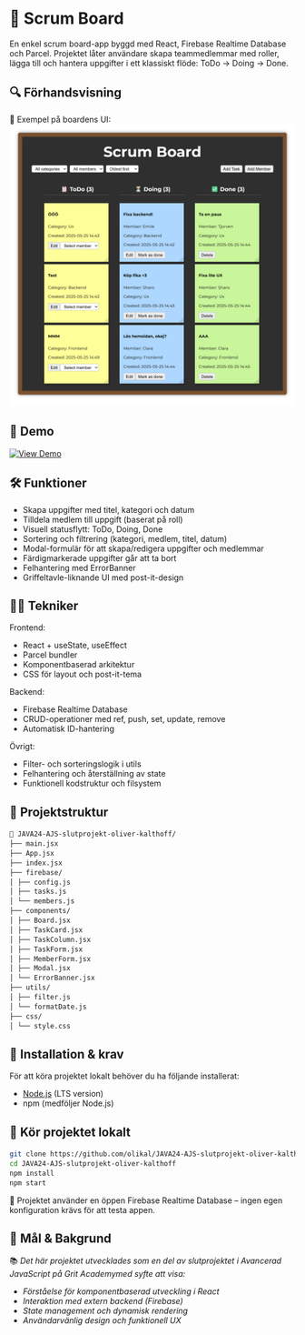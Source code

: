 # 🧩 Scrum Board

En enkel scrum board-app byggd med React, Firebase Realtime Database och Parcel. Projektet låter användare skapa teammedlemmar med roller, lägga till och hantera uppgifter i ett klassiskt flöde: ToDo → Doing → Done.

## 🔍 Förhandsvisning

📸 Exempel på boardens UI:
![Startsida av projektet](./src/img/scrumboard-preview.png)

## 🚀 Demo

[![View Demo](https://img.shields.io/badge/Live%20Demo-ScrumBoard-f5c518?style=flat)](https://olikal.github.io/JAVA24-AJS-slutprojekt-oliver-kalthoff/)

## 🛠 Funktioner

- Skapa uppgifter med titel, kategori och datum
- Tilldela medlem till uppgift (baserat på roll)
- Visuell statusflytt: ToDo, Doing, Done
- Sortering och filtrering (kategori, medlem, titel, datum)
- Modal-formulär för att skapa/redigera uppgifter och medlemmar
- Färdigmarkerade uppgifter går att ta bort
- Felhantering med ErrorBanner
- Griffeltavle-liknande UI med post-it-design

## 🧑‍💻 Tekniker

Frontend:

- React + useState, useEffect
- Parcel bundler
- Komponentbaserad arkitektur
- CSS för layout och post-it-tema

Backend:

- Firebase Realtime Database
- CRUD-operationer med ref, push, set, update, remove
- Automatisk ID-hantering

Övrigt:

- Filter- och sorteringslogik i utils
- Felhantering och återställning av state
- Funktionell kodstruktur och filsystem

## 📁 Projektstruktur

```bash
📁 JAVA24-AJS-slutprojekt-oliver-kalthoff/
├── main.jsx
├── App.jsx
├── index.jsx
├── firebase/
│ ├── config.js
│ ├── tasks.js
│ └── members.js
├── components/
│ ├── Board.jsx
│ ├── TaskCard.jsx
│ ├── TaskColumn.jsx
│ ├── TaskForm.jsx
│ ├── MemberForm.jsx
│ ├── Modal.jsx
│ └── ErrorBanner.jsx
├── utils/
│ ├── filter.js
│ └── formatDate.js
├── css/
│ └── style.css
```

## 🔧 Installation & krav

För att köra projektet lokalt behöver du ha följande installerat:

- [Node.js](https://nodejs.org/) (LTS version)
- npm (medföljer Node.js)

## 📌 Kör projektet lokalt

```bash
git clone https://github.com/olikal/JAVA24-AJS-slutprojekt-oliver-kalthoff.git
cd JAVA24-AJS-slutprojekt-oliver-kalthoff
npm install
npm start
```

🔑 Projektet använder en öppen Firebase Realtime Database – ingen egen konfiguration krävs för att testa appen.

## 🏁 Mål & Bakgrund

📚 _Det här projektet utvecklades som en del av slutprojektet i Avancerad JavaScript på Grit Academymed syfte att visa:_

- _Förståelse för komponentbaserad utveckling i React_
- _Interaktion med extern backend (Firebase)_
- _State management och dynamisk rendering_
- _Användarvänlig design och funktionell UX_
